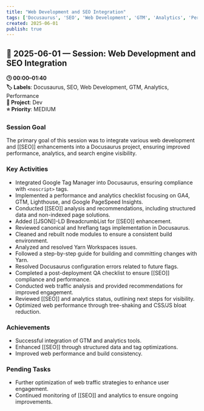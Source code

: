 ```yaml
---
title: "Web Development and SEO Integration"
tags: ['Docusaurus', 'SEO', 'Web Development', 'GTM', 'Analytics', 'Performance']
created: 2025-06-01
publish: true
---
```


## 📅 2025-06-01 — Session: Web Development and SEO Integration

**🕒 00:00–01:40**  
**🏷️ Labels**: Docusaurus, SEO, Web Development, GTM, Analytics, Performance  
**📂 Project**: Dev  
**⭐ Priority**: MEDIUM  


### Session Goal
The primary goal of this session was to integrate various web development and [[SEO]] enhancements into a Docusaurus project, ensuring improved performance, analytics, and search engine visibility.

### Key Activities
- Integrated Google Tag Manager into Docusaurus, ensuring compliance with `<noscript>` tags.
- Implemented a performance and analytics checklist focusing on GA4, GTM, Lighthouse, and Google PageSpeed Insights.
- Conducted [[SEO]] analysis and recommendations, including structured data and non-indexed page solutions.
- Added [[JSON]]-LD BreadcrumbList for [[SEO]] enhancement.
- Reviewed canonical and hreflang tags implementation in Docusaurus.
- Cleaned and rebuilt node modules to ensure a consistent build environment.
- Analyzed and resolved Yarn Workspaces issues.
- Followed a step-by-step guide for building and committing changes with Yarn.
- Resolved Docusaurus configuration errors related to future flags.
- Completed a post-deployment QA checklist to ensure [[SEO]] compliance and performance.
- Conducted web traffic analysis and provided recommendations for improved engagement.
- Reviewed [[SEO]] and analytics status, outlining next steps for visibility.
- Optimized web performance through tree-shaking and CSS/JS bloat reduction.

### Achievements
- Successful integration of GTM and analytics tools.
- Enhanced [[SEO]] through structured data and tag optimizations.
- Improved web performance and build consistency.

### Pending Tasks
- Further optimization of web traffic strategies to enhance user engagement.
- Continued monitoring of [[SEO]] and analytics to ensure ongoing improvements.
